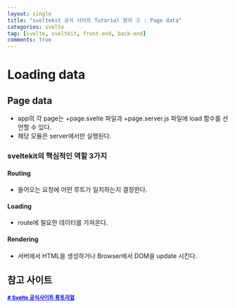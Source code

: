 ```yaml
---
layout: single
title: "sveltekit 공식 사이트 Tutorial 정리 ③ : Page data"
categories: svelte
tag: [svelte, sveltkit, front-end, back-end]
comments: true
---
```


# Loading data

## Page data
- app의 각 page는 +page.svelte 파일과 +page.server.js 파일에 load 함수를 선언할 수 있다.
- 해당 모듈은 server에서만 실행된다.


### sveltekit의 핵심적인 역할 3가지

#### Routing
- 들어오는 요청에 어떤 루트가 일치하는지 결정한다.

#### Loading
- route에 필요한 데이터를 가져온다.

#### Rendering
- 서버에서 HTML을 생성하거나 Browser에서 DOM을 update 시킨다.






## 참고 사이트
<a href='https://learn.svelte.dev/tutorial/page-data' target='_blank' style="color:blue; font-size:12px; font-weight:bold;"># Svelte 공식사이트 튜토리얼</a>